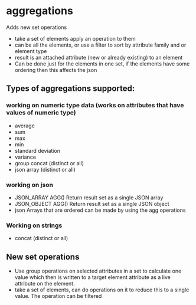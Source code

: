 # aggregations

Adds new set operations

* take a set of elements apply an operation to them
* can be all the elements, or use a filter to sort by attribute family and or element type
* result is an attached attribute (new or already existing) to an element
* Can be done just for the elements in one set, if the elements have some ordering then this affects the json

## Types of aggregations supported:


### working on numeric type data (works on attributes that have values of numeric type)
* average
* sum
* max
* min
* standard deviation
* variance
* group concat (distinct or all)
* json array (distinct or all)


### working on json
* JSON_ARRAY AGG()	Return result set as a single JSON array
* JSON_OBJECT AGG()	Return result set as a single JSON object
* json Arrays that are ordered can be made by using the agg operations


### Working on strings
* concat (distinct or all)


## New set operations

* Use group operations on selected attributes in a set to calculate one value which then is written to a target element attribute as a live attribute on the element.
* take a set of elements, can do operations on it to reduce this to a single value. The operation can be filtered
